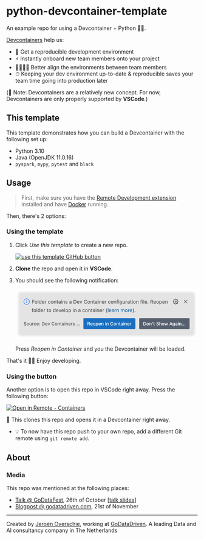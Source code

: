 # python-devcontainer-template
An example repo for using a Devcontainer + Python 🐳🐍.

[Devcontainers](https://containers.dev/) help us:

- 🔄 Get a reproducible development environment
- ⚡️ Instantly onboard new team members onto your project
- 👨‍👩‍👧‍👦 Better align the environments between team members
- ⏱ Keeping your dev environment up-to-date & reproducible saves your team time going into production later

(📝 Note: Devcontainers are a relatively new concept. For now, Devcontainers are only properly supported by **VSCode**.)

## This template
This template demonstrates how you can build a Devcontainer with the following set up:

- Python 3.10
- Java (OpenJDK 11.0.16)
- `pyspark`, `mypy`, `pytest` and `black`

## Usage

> First, make sure you have the [Remote Development extension](https://marketplace.visualstudio.com/items?itemName=ms-vscode-remote.vscode-remote-extensionpack) installed and have [Docker](https://www.docker.com/products/docker-desktop/) running.

Then, there's 2 options:

### Using the template

1. Click _Use this template_ to create a new repo.

    <a href="https://github.com/godatadriven/python-devcontainer-template/generate"><img alt="use this template GitHub button" src="https://camo.githubusercontent.com/523d7e81c3d3dcd01b711f14c87e850edeb8e62bf72814d3231ab084a0c70d31/68747470733a2f2f7777772e726f737472756d2e626c6f672f706f73742f323031392d30362d31312d612d7265706f2d74656d706c6174652d666f722d722d616e616c797369735f66696c65732f7573652d746869732e706e67" width="150px" /></a>

1. **Clone** the repo and open it in **VSCode**.

1. You should see the following notification:

    <img src="https://raw.githubusercontent.com/godatadriven/python-devcontainer-template/blogpost/images/folder-contains-a-dev-container-config-file.png" alt="folder contains a dev container config file" width="500px"/>

    Press _Reopen in Container_ and you the Devcontainer will be loaded.


That's it 🙌🏻 Enjoy developing.

### Using the button

Another option is to open this repo in VSCode right away. Press the following button:

[![Open in Remote - Containers](https://img.shields.io/static/v1?label=Remote%20-%20Containers&message=Open&color=blue&logo=visualstudiocode)](https://vscode.dev/redirect?url=vscode://ms-vscode-remote.remote-containers/cloneInVolume?url=https://github.com/godatadriven/python-devcontainer-template)

🚀 This clones this repo and opens it in a Devcontainer right away.

- 💡 To now have this repo push to your own repo, add a different Git remote using `git remote add`.

## About

### Media
This repo was mentioned at the following places:

- [Talk @ GoDataFest](https://godatafest.com/broadcasts/devcontainers-containerize-your-development-setup/), 26th of October [[talk slides](https://godatadriven.github.io/python-devcontainer-template/#/)]
- [Blogpost @ godatadriven.com](https://godatadriven.com/blog/how-to-create-a-devcontainer-for-your-python-project-%F0%9F%90%B3/), 21st of November

---


Created by [Jeroen Overschie](https://www.github.com/dunnkers), working at [GoDataDriven](https://godatadriven.com/). A leading Data and AI consultancy company in The Netherlands
